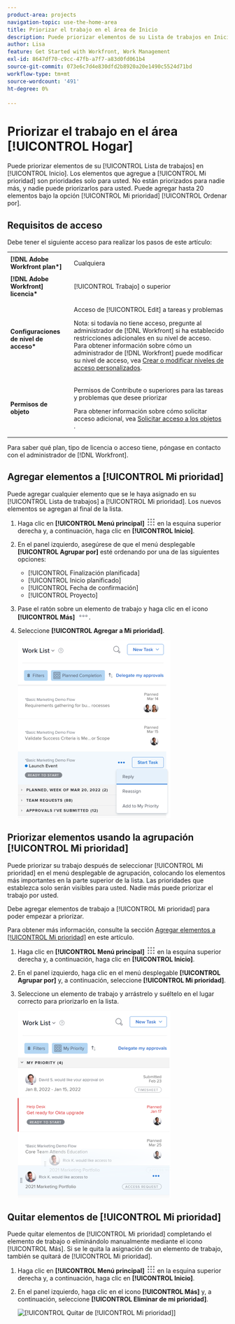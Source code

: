 ```yaml
---
product-area: projects
navigation-topic: use-the-home-area
title: Priorizar el trabajo en el área de Inicio
description: Puede priorizar elementos de su Lista de trabajos en Inicio. Los elementos que agregue a Mi prioridad son prioridades sólo para usted. No están priorizados para nadie más, y nadie puede priorizarlos para usted. Puede agregar hasta 20 elementos bajo la opción [!UICONTROL Mi orden de prioridad por].
author: Lisa
feature: Get Started with Workfront, Work Management
exl-id: 8647df70-c9cc-47fb-a7f7-a83d0fd061b4
source-git-commit: 073e6c7d4e830dfd2b8920a20e1490c5524d71bd
workflow-type: tm+mt
source-wordcount: '491'
ht-degree: 0%

---
```


# Priorizar el trabajo en el área [!UICONTROL Hogar]

Puede priorizar elementos de su [!UICONTROL Lista de trabajos] en [!UICONTROL Inicio]. Los elementos que agregue a [!UICONTROL Mi prioridad] son prioridades solo para usted. No están priorizados para nadie más, y nadie puede priorizarlos para usted. Puede agregar hasta 20 elementos bajo la opción [!UICONTROL Mi prioridad] [!UICONTROL Ordenar por].

## Requisitos de acceso

Debe tener el siguiente acceso para realizar los pasos de este artículo:

<table style="table-layout:auto"> 
 <col> 
 </col> 
 <col> 
 </col> 
 <tbody> 
  <tr> 
   <td role="rowheader"><strong>[!DNL Adobe Workfront plan*]</strong></td> 
   <td> <p>Cualquiera</p> </td> 
  </tr> 
  <tr> 
   <td role="rowheader"><strong>[!DNL Adobe Workfront] licencia*</strong></td> 
   <td> <p>[!UICONTROL Trabajo] o superior</p> </td> 
  </tr> 
  <tr> 
   <td role="rowheader"><strong>Configuraciones de nivel de acceso*</strong></td> 
   <td> <p>Acceso de [!UICONTROL Edit] a tareas y problemas</p> <p>Nota: si todavía no tiene acceso, pregunte al administrador de [!DNL Workfront] si ha establecido restricciones adicionales en su nivel de acceso. Para obtener información sobre cómo un administrador de [!DNL Workfront] puede modificar su nivel de acceso, vea <a href="../../../administration-and-setup/add-users/configure-and-grant-access/create-modify-access-levels.md" class="MCXref xref">Crear o modificar niveles de acceso personalizados</a>.</p> </td> 
  </tr> 
  <tr> 
   <td role="rowheader"><strong>Permisos de objeto</strong></td> 
   <td> <p>Permisos de Contribute o superiores para las tareas y problemas que desee priorizar</p> <p>Para obtener información sobre cómo solicitar acceso adicional, vea <a href="../../../workfront-basics/grant-and-request-access-to-objects/request-access.md" class="MCXref xref">Solicitar acceso a los objetos </a>.</p> </td> 
  </tr> 
 </tbody> 
</table>

Para saber qué plan, tipo de licencia o acceso tiene, póngase en contacto con el administrador de [!DNL Workfront].

## Agregar elementos a [!UICONTROL Mi prioridad]

Puede agregar cualquier elemento que se le haya asignado en su [!UICONTROL Lista de trabajos] a [!UICONTROL Mi prioridad]. Los nuevos elementos se agregan al final de la lista.

1. Haga clic en **[!UICONTROL Menú principal]** ![](assets/main-menu-icon.png) en la esquina superior derecha y, a continuación, haga clic en **[!UICONTROL Inicio]**.
1. En el panel izquierdo, asegúrese de que el menú desplegable **[!UICONTROL Agrupar por]** esté ordenando por una de las siguientes opciones:

   * [!UICONTROL Finalización planificada]
   * [!UICONTROL Inicio planificado]
   * [!UICONTROL Fecha de confirmación]
   * [!UICONTROL Proyecto]

1. Pase el ratón sobre un elemento de trabajo y haga clic en el icono **[!UICONTROL Más]** ![](assets/more-icon.png).

1. Seleccione **[!UICONTROL Agregar a Mi prioridad]**.

   ![](assets/getting-started-my-priority-group-by-drop-down-nwe-350x405.png)

## Priorizar elementos usando la agrupación [!UICONTROL Mi prioridad]

Puede priorizar su trabajo después de seleccionar [!UICONTROL Mi prioridad] en el menú desplegable de agrupación, colocando los elementos más importantes en la parte superior de la lista. Las prioridades que establezca solo serán visibles para usted. Nadie más puede priorizar el trabajo por usted.

Debe agregar elementos de trabajo a [!UICONTROL Mi prioridad] para poder empezar a priorizar.

Para obtener más información, consulte la sección [Agregar elementos a [!UICONTROL Mi prioridad]](#add-items-to-my-priority) en este artículo.

1. Haga clic en **[!UICONTROL Menú principal]** ![](assets/main-menu-icon.png) en la esquina superior derecha y, a continuación, haga clic en **[!UICONTROL Inicio]**.
1. En el panel izquierdo, haga clic en el menú desplegable **[!UICONTROL Agrupar por]** y, a continuación, seleccione **[!UICONTROL Mi prioridad]**.

1. Seleccione un elemento de trabajo y arrástrelo y suéltelo en el lugar correcto para priorizarlo en la lista.

   ![](assets/drag-drop-my-priority-with-group-by-menu-nwe-350x426.png)

## Quitar elementos de [!UICONTROL Mi prioridad]

Puede quitar elementos de [!UICONTROL Mi prioridad] completando el elemento de trabajo o eliminándolo manualmente mediante el icono [!UICONTROL Más]. Si se le quita la asignación de un elemento de trabajo, también se quitará de [!UICONTROL Mi prioridad].

1. Haga clic en **[!UICONTROL Menú principal]** ![](assets/main-menu-icon.png) en la esquina superior derecha y, a continuación, haga clic en **[!UICONTROL Inicio]**.
1. En el panel izquierdo, haga clic en el icono **[!UICONTROL Más]** y, a continuación, seleccione **[!UICONTROL Eliminar de mi prioridad]**.

   ![[!UICONTROL Quitar de [!UICONTROL Mi prioridad]]](assets/getting-started-remove-from-priority-nwe-350x395.png)
